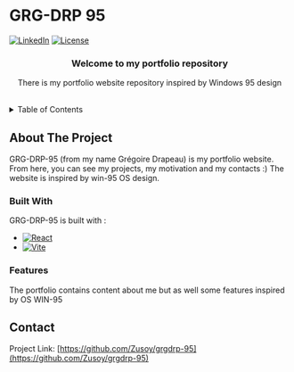 # GRG-DRP 95
[![LinkedIn][linkedin-shield]][linkedin-url]
[![License][license-shield]][license-url]

<div align="center">
  <h3>Welcome to my portfolio repository</h3>
  <p align="center">
    There is my portfolio website repository inspired by Windows 95 design
  </p>
  <br />
</div>

<!-- TABLE OF CONTENTS -->
<details>
  <summary>Table of Contents</summary>
  <ol>
    <li>
      <a href="#about-the-project">About The Project</a>
      <ul>
        <li><a href="#built-with">Built With</a></li>
        <li><a href="#features">Features</a></li>
      </ul>
    </li>
    <li><a href="#contact">Contact</a></li>
  </ol>
</details>

<!-- ABOUT THE PROJECT -->
## About The Project

GRG-DRP-95 (from my name Grégoire Drapeau) is my portfolio website.
From here, you can see my projects, my motivation and my contacts :)
The website is inspired by win-95 OS design.

<!-- BUILT WITH -->
### Built With

GRG-DRP-95 is built with :

* [![React][React]][React-url]
* [![Vite][Vite]][Vite-url]

<!-- FEATURES -->
### Features

The portfolio contains content about me but as well some features inspired by OS WIN-95

<!-- CONTACT -->
## Contact

Project Link: [https://github.com/Zusoy/grgdrp-95](https://github.com/Zusoy/grgdrp-95)

<!-- MARKDOWN LINKS & IMAGES -->
<!-- https://www.markdownguide.org/basic-syntax/#reference-style-links -->
[linkedin-shield]: https://img.shields.io/badge/-LinkedIn-black.svg?style=for-the-badge&logo=linkedin&colorB=0A66C2
[linkedin-url]: https://www.linkedin.com/in/gregoire-drapeau/
[license-shield]: https://img.shields.io/github/license/zusoy/chatterer.svg?style=for-the-badge
[license-url]: https://github.com/Zusoy/grgdrp-95/blob/master/LICENSE.txt
[React]: https://img.shields.io/badge/React-3998B6?style=for-the-badge&logo=react&logoColor=white
[React-url]: https://react.dev/
[Vite]: https://img.shields.io/badge/Vite-BA38FF?style=for-the-badge&logo=vite&logoColor=FFD62C
[Vite-url]: https://vite.dev/